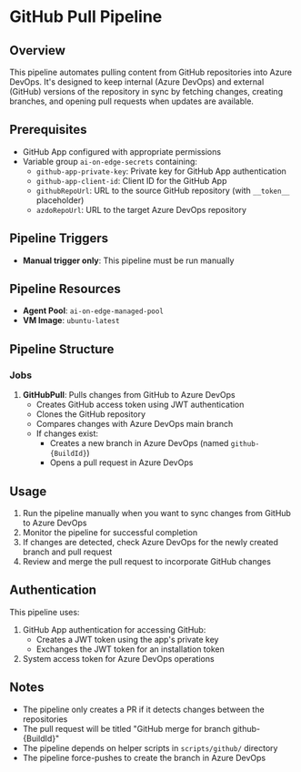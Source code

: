 # GitHub Pull Pipeline

## Overview

This pipeline automates pulling content from GitHub repositories into Azure DevOps. It's designed to keep internal (Azure DevOps) and external (GitHub) versions of the repository in sync by fetching changes, creating branches, and opening pull requests when updates are available.

## Prerequisites

- GitHub App configured with appropriate permissions
- Variable group `ai-on-edge-secrets` containing:
  - `github-app-private-key`: Private key for GitHub App authentication
  - `github-app-client-id`: Client ID for the GitHub App
  - `githubRepoUrl`: URL to the source GitHub repository (with `__token__` placeholder)
  - `azdoRepoUrl`: URL to the target Azure DevOps repository

## Pipeline Triggers

- **Manual trigger only**: This pipeline must be run manually

## Pipeline Resources

- **Agent Pool**: `ai-on-edge-managed-pool`
- **VM Image**: `ubuntu-latest`

## Pipeline Structure

### Jobs

1. **GitHubPull**: Pulls changes from GitHub to Azure DevOps
   - Creates GitHub access token using JWT authentication
   - Clones the GitHub repository
   - Compares changes with Azure DevOps main branch
   - If changes exist:
     - Creates a new branch in Azure DevOps (named `github-{BuildId}`)
     - Opens a pull request in Azure DevOps

## Usage

1. Run the pipeline manually when you want to sync changes from GitHub to Azure DevOps
2. Monitor the pipeline for successful completion
3. If changes are detected, check Azure DevOps for the newly created branch and pull request
4. Review and merge the pull request to incorporate GitHub changes

## Authentication

This pipeline uses:

1. GitHub App authentication for accessing GitHub:
   - Creates a JWT token using the app's private key
   - Exchanges the JWT token for an installation token
2. System access token for Azure DevOps operations

## Notes

- The pipeline only creates a PR if it detects changes between the repositories
- The pull request will be titled "GitHub merge for branch github-{BuildId}"
- The pipeline depends on helper scripts in `scripts/github/` directory
- The pipeline force-pushes to create the branch in Azure DevOps
